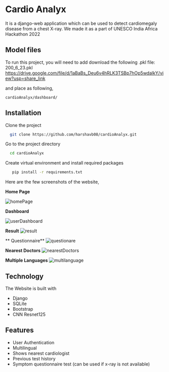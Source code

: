 
# Cardio Analyx

It is a django-web application which can be used to detect cardiomegaly disease from a chest X-ray. We made it as a part of UNESCO India Africa Hackathon 2022




## Model files

To run this project, you will need to add download the following .pkl file:
200_6_23.pkl
https://drive.google.com/file/d/1aBaBs_Deu6v4hRLK3TSBp7hOp5wdalkY/view?usp=share_link

and place as following,

`cardioAnalyx/dashboard/`



## Installation

Clone the project

```bash
  git clone https://github.com/harshavb08/cardioAnalyx.git
```

Go to the project directory

```bash
  cd cardioAnalyx
```
Create virtual environment and install required packages


```bash
   pip install -r requirements.txt
```

Here are the few screenshots of the website,

**Home Page**

![homePage](https://user-images.githubusercontent.com/73329321/215339479-a02a6e65-0325-4802-bd3c-aa60b198826a.png)

**Dashboard**

![userDashboard](https://user-images.githubusercontent.com/73329321/215339564-c441a726-eb17-4aab-8c44-7d5a64100165.png)

**Result**
![result](https://user-images.githubusercontent.com/73329321/215339537-4515fc30-900d-439d-9fb2-b27a727d0d0e.png)

** Questionnaire**
![questionare](https://user-images.githubusercontent.com/73329321/215339581-fdb2bec4-3693-41cc-aca9-394ccf9b0034.png)

**Nearest Doctors**
![nearestDoctors](https://user-images.githubusercontent.com/73329321/215339613-f0a0e5ac-65c3-4d34-a3cd-699a66943267.png)

**Multiple Languages**
![multilanguage](https://user-images.githubusercontent.com/73329321/215339665-c304d087-041d-49f0-9ee6-ac13d19b9611.png)



## Technology

The Website is built with 

- Django
- SQLite
- Bootstrap
- CNN Resnet125

## Features

- User Authentication
- Multilingual
- Shows nearest cardiologist 
- Previous test history
- Symptom questionnaire test (can be used if x-ray is not available)
